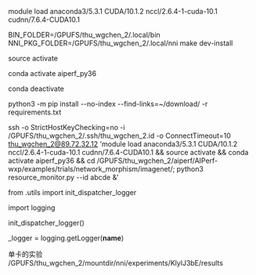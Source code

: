 module load  anaconda3/5.3.1  CUDA/10.1.2 nccl/2.6.4-1-cuda-10.1 cudnn/7.6.4-CUDA10.1

BIN_FOLDER=/GPUFS/thu_wgchen_2/.local/bin NNI_PKG_FOLDER=/GPUFS/thu_wgchen_2/.local/nni make dev-install

source activate

conda activate aiperf_py36 

conda deactivate


python3 -m pip install  --no-index --find-links=~/download/ -r requirements.txt

ssh -o StrictHostKeyChecking=no -i /GPUFS/thu_wgchen_2/.ssh/thu_wgchen_2.id  -o ConnectTimeout=10 thu_wgchen_2@89.72.32.12 'module load  anaconda3/5.3.1  CUDA/10.1.2 nccl/2.6.4-1-cuda-10.1 cudnn/7.6.4-CUDA10.1 && source activate && conda activate aiperf_py36 && cd /GPUFS/thu_wgchen_2/aiperf/AIPerf-wxp/examples/trials/network_morphism/imagenet/; python3 resource_monitor.py --id abcde &'

from .utils import init_dispatcher_logger

import logging

init_dispatcher_logger()

_logger = logging.getLogger(__name__)

单卡的实验
/GPUFS/thu_wgchen_2/mountdir/nni/experiments/KlylJ3bE/results
